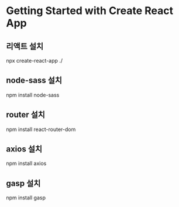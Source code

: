 # Getting Started with Create React App

## 리액트 설치
npx create-react-app ./

## node-sass 설치
npm install node-sass

## router 설치 
<!-- 가상 주소를 만들어 준다. -->
npm install react-router-dom

## axios 설치
<!-- API를 편하게 쓰기위해 설치 -->
npm install axios

## gasp 설치
npm install gasp